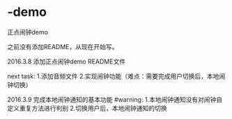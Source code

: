 # -demo
正点闹钟demo

之前没有添加README，从现在开始写。

2016.3.8
添加正点闹钟demo README文件

next task:
    1.添加音频文件
    2.实现闹钟功能（难点：需要完成用户切换后，本地闹钟切换）
  
2016.3.9
    完成本地闹钟通知的基本功能
#warning:
    1.本地闹钟通知没有对闹钟自定义重复方法进行判别
    2.切换用户后，本地闹钟通知的切换
    